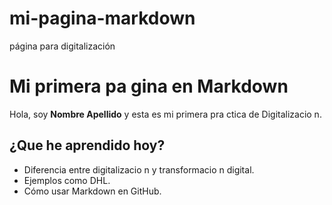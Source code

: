 # mi-pagina-markdown
página para digitalización
# Mi primera pa gina en Markdown
Hola, soy **Nombre Apellido** y esta es mi primera pra ctica de Digitalizacio n.
## ¿Que he aprendido hoy?
- Diferencia entre digitalizacio n y transformacio n digital.
- Ejemplos como DHL.
- Cómo usar Markdown en GitHub.

